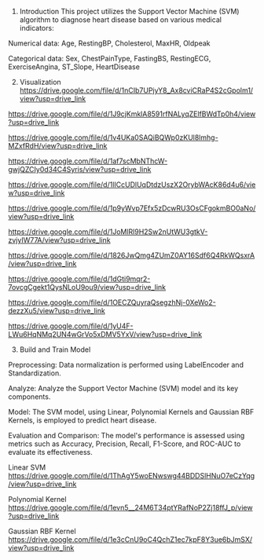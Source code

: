 1. Introduction
This project utilizes the Support Vector Machine (SVM) algorithm to diagnose heart disease based on various medical indicators:

Numerical data: Age, RestingBP, Cholesterol, MaxHR, Oldpeak

Categorical data: Sex, ChestPainType, FastingBS, RestingECG, ExerciseAngina, ST_Slope, HeartDisease

2. Visualization
https://drive.google.com/file/d/1nCIb7UPjyY8_Ax8cviCRaP4S2cGpolm1/view?usp=drive_link  

https://drive.google.com/file/d/1J9cjKmklA8591rfNALyqZElfBWdTp0h4/view?usp=drive_link  

https://drive.google.com/file/d/1v4UKa0SAQiBQWp0zKUl8lmhg-MZxfRdH/view?usp=drive_link  

https://drive.google.com/file/d/1af7scMbNThcW-gwjQZCIy0d34C4Syris/view?usp=drive_link  

https://drive.google.com/file/d/1lICcUDlUqDtdzUszX2OrybWAcK86d4u6/view?usp=drive_link  

https://drive.google.com/file/d/1p9yWvp7Efx5zDcwRU3OsCFgokmBO0aNo/view?usp=drive_link  

https://drive.google.com/file/d/1JoMlRl9H2Sw2nUtWU3gtkV-zvjyIW77A/view?usp=drive_link  

https://drive.google.com/file/d/1826JwQmg4ZUmZ0AY16Sdf6Q4RkWQsxrA/view?usp=drive_link  

https://drive.google.com/file/d/1dGti9mqr2-7ovcgCgekt1QysNLoU9ou9/view?usp=drive_link  

https://drive.google.com/file/d/1OECZQuyraQsegzhNj-0XeWo2-dezzXu5/view?usp=drive_link  

https://drive.google.com/file/d/1yU4F-LWu6HqNMq2UN4wGrVo5xDMV5YxV/view?usp=drive_link

3. Build and Train Model

Preprocessing: Data normalization is performed using LabelEncoder and Standardization.

Analyze: Analyze the Support Vector Machine (SVM) model and its key components.

Model: The SVM model, using Linear, Polynomial Kernels and  Gaussian RBF Kernels, is employed to predict heart disease.

Evaluation and Comparison: The model's performance is assessed using metrics such as Accuracy, Precision, Recall, F1-Score, and ROC-AUC to evaluate its effectiveness.

Linear SVM  
https://drive.google.com/file/d/1ThAgY5woENwswg44BDDSlHNuO7eCzYqg/view?usp=drive_link  

Polynomial Kernel
https://drive.google.com/file/d/1evn5__24M6T34ptYRafNoP2Zj18ffJ_p/view?usp=drive_link  

Gaussian RBF Kernel 
https://drive.google.com/file/d/1e3cCnU9oC4QchZ1ec7kpF8Y3ue6bJmSX/view?usp=drive_link  
 
